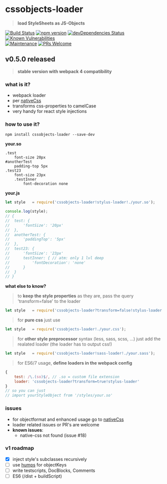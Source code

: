 # cssobjects-loader
> **load StyleSheets as JS-Objects**

[![Build Status](https://travis-ci.com/stackr23/cssobjects-loader.svg?branch=master)](https://travis-ci.com/stackr23/cssobjects-loader)
[![npm version](https://badge.fury.io/js/cssobjects-loader.svg)](https://badge.fury.io/js/cssobjects-loader)
[![devDependencies Status](https://david-dm.org/doubleu23/cssobjects-loader/dev-status.svg)](https://david-dm.org/doubleu23/cssobjects-loader?type=dev)
[![Known Vulnerabilities](https://snyk.io/test/github/doubleu23/cssobjects-loader/badge.svg)](https://snyk.io/test/github/doubleu23/cssobjects-loader)<br />
[![Maintenance][maintenance-img]][maintenance-url]
[![PRs Welcome][pr-welcome]](http://makeapullrequest.com)

[maintenance-img]: https://img.shields.io/badge/Maintained%3F-yes-green.svg
[maintenance-url]: https://GitHub.com/stackR23/cssobjects-loader/graphs/commit-activity
[pr-welcome]: https://img.shields.io/badge/PRs-welcome-brightgreen.svg?style=flat-square

## v0.5.0 released  
> __stable version with webpack 4 compatibility__  

### what is it?
* webpack loader
* per [nativeCss](https://github.com/raphamorim/native-css)
* transforms css-properties to camelCase
* very handy for react style injections

### how to use it? 
```npm install cssobjects-loader --save-dev```

__your.so__
```Stylus
.test
	font-size 20px
#anotherTest
	padding-top 5px
.test23
	font-size 23px
    .testInner
        font-decoration none
```

__your.js__
```Javascript
let style 	= require('cssobjects-loader!stylus-loader!./your.so');

console.log(style);
// {
// 	test: {
// 		'fontSize': '20px'
// 	},
// 	anotherTest: {
// 		'paddingTop': '5px'
// 	},
// 	test23: {
// 		'fontSize': '23px'
//      testInner: { // atm: only 1 lvl deep
//          'fontDecoration': 'none'
//      }
// 	}
// }
```

__what else to know?__
> to __keep the style properties__ as they are, pass the query 'transform=false' to the loader  
```Javascript
let style   = require('cssobjects-loader?transform=false!stylus-loader!./your.so');
```

> for __pure css__ just use
```Javascript
let style   = require('cssobjects-loader!./your.css');
```

> for __other style preprocessor__ syntax (less, sass, scss, ...)
> just add the realated loader (the loader has to output css!)
```Javascript
let style   = require('cssobjects-loader!sass-loader!./your.sass');
```

> for ES6/7 usage, __define loaders in the webpack config__  
```Javascript
{
    test: /\.(so)$/, // .so = custom file extension
    loader: 'cssobjects-loader?transform=true!stylus-loader'
}
// so you can just
// import yourStyleObject from '/styles/your.so'
```

### issues
* for objectformat and enhanced usage go to [nativeCss](https://github.com/raphamorim/native-css)
* loader related issues or PR's are welcome
* __known issues__: 
    * native-css not found (issue #18)

### v1 roadmap  
* [x] inject style's subclasses recursively  
* [ ] use [humps](https://www.npmjs.com/package/humps) for objectKeys  
* [ ] write testscripts, DocBlocks, Comments  
* [ ] ES6 (/dist + buildScript)
